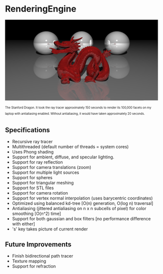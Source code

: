 # RenderingEngine

<a><img src="https://github.com/dmhacker/RenderingEngine/blob/master/renders/06a77d44-b66b-4933-a4ff-dcda2e8b0f6b.png" align="center"></a>

<sub><sup>The Stanford Dragon. It took the ray tracer approximately 150 seconds to render its 100,000 facets on my laptop with antialiasing enabled. Without antialiasing, it would have taken approximately 20 seconds.</sup></sub>

## Specifications

* Recursive ray tracer
* Multithreaded (default number of threads = system cores)
* Uses Phong shading
* Support for ambient, diffuse, and specular lighting.
* Support for ray reflection
* Support for camera translations (zoom)
* Support for multiple light sources
* Support for spheres
* Support for triangular meshing
* Support for STL files
* Support for camera rotation
* Support for vertex normal interpolation (uses barycentric coordinates)
* Optimized using balanced kd-tree [O(n) generation, O(log n) traversal]
* Antialiasing (jittered antialiasing on n x n subcells of pixel) for color smoothing [O(n^2) time]
* Support for both gaussian and box filters [no performance difference with either]
* 's' key takes picture of current render 

## Future Improvements

* Finish bidirectional path tracer
* Texture mapping
* Support for refraction

